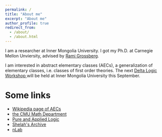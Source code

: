 ```yaml
---
permalink: /
title: "About me"
excerpt: "About me"
author_profile: true
redirect_from: 
  - /about/
  - /about.html
---
```


I am a researcher at Inner Mongolia University. I got my Ph.D. at Carnegie Mellon Unviersity, advised by <a href="http://math.cmu.edu/~rami">Rami Grossberg</a>. 

I am interested in abstract elementary classes (AECs), a generalization of elementary classes, i.e. classes of first order theories. The next <a href="https://wen-tao-y.github.io/delta.html"> Delta Logic Workshop </a> will be held at Inner Mongolia University this September.

Some links
===
+ [Wikipedia page of AECs](https://en.wikipedia.org/wiki/Abstract_elementary_class)
+ [the CMU Math Department](https://math.cmu.edu)
+ [Pure and Applied Logic](http://logic.cmu.edu)
+ [Shelah's Archive](https://shelah.logic.at)
+ [nLab](https://ncatlab.org)